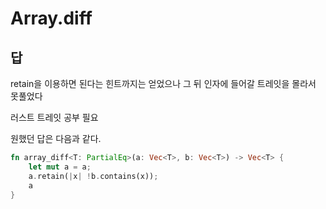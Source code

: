 # Array.diff

## 답

retain을 이용하면 된다는 힌트까지는 얻었으나 그 뒤 인자에 들어갈 트레잇을 몰라서 못풀었다 

러스트 트레잇 공부 필요

원했던 답은 다음과 같다.

```rust
fn array_diff<T: PartialEq>(a: Vec<T>, b: Vec<T>) -> Vec<T> {
    let mut a = a;
    a.retain(|x| !b.contains(x));
    a
}
```

